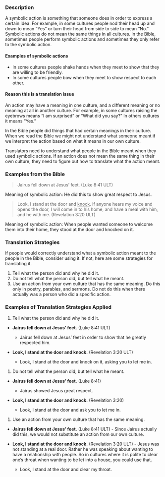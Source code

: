 

### Description

A symbolic action is something that someone does in order to express a certain idea. For example, in some cultures people nod their head up and down to mean “Yes” or turn their head from side to side to mean “No.” Symbolic actions do not mean the same things in all cultures. In the Bible, sometimes people perform symbolic actions and sometimes they only refer to the symbolic action.

#### Examples of symbolic actions

* In some cultures people shake hands when they meet to show that they are willing to be friendly.
* In some cultures people bow when they  meet to show respect to each other.

#### Reason this is a translation issue

An action may have a meaning in one culture, and a different meaning or no meaning at all in another culture.  For example, in some cultures raising the eyebrows means “I am surprised” or “What did you say?” In others cultures it means “Yes.”

In the Bible people did things that had certain meanings in their culture. When we read the Bible we might not understand what someone meant if we interpret the action based on what it means in our own culture.

Translators need to understand what people in the Bible meant when they used symbolic actions. If an action does not mean the same thing in their own culture, they need to figure out how to translate what the action meant.

### Examples from the Bible

>Jairus fell down at Jesus’ feet.  (Luke 8:41 ULT)

Meaning of symbolic action: He did this to show great respect to Jesus.
>Look, I stand at the door and <u>knock</u>. If anyone hears my voice and opens the door, I will come in to his home, and have a meal with him, and he with me. (Revelation 3:20 ULT)

Meaning of symbolic action: When people wanted someone to welcome them into their home, they stood at the door and knocked on it.

### Translation Strategies

If people would correctly understand what a symbolic action meant to the people in the Bible, consider using it. If not, here are some strategies for translating it.

1. Tell what the person did and why he did it.
1. Do not tell what the person did, but tell what he meant.
1. Use an action from your own culture that has the same meaning. Do this only in poetry, parables, and sermons. Do not do this when there actually was a person who did a specific action.

### Examples of Translation Strategies Applied

1. Tell what the person did and why he did it.

  * **Jairus fell down at Jesus’ feet.** (Luke 8:41 ULT)
      * Jairus fell down at Jesus’ feet in order to show that he greatly respected him.

  * **Look, I stand at the door and knock.** (Revelation 3:20 ULT)
      * Look, I stand at the door and knock on it, asking you to let me in.

1. Do not tell what the person did, but tell what he meant.

  * **Jairus fell down at Jesus’ feet.** (Luke 8:41)
      * Jairus showed Jesus great respect.

  * **Look, I stand at the door and knock.** (Revelation 3:20)
      * Look, I stand at the door and ask you to let me in.

1. Use an action from your own culture that has the same meaning.

  * **Jairus fell down at Jesus’ feet.** (Luke 8:41 ULT) - Since Jairus actually did this, we would not substitute an action from our own culture.

  * **Look, I stand at the door and knock.** (Revelation 3:20 ULT) -  Jesus was not standing at a real door. Rather he was speaking about wanting to have a relationship with people. So in cultures where it is polite to clear one’s throat when wanting to be let into a house, you could use that.
      * Look, I stand at the door and clear my throat.

